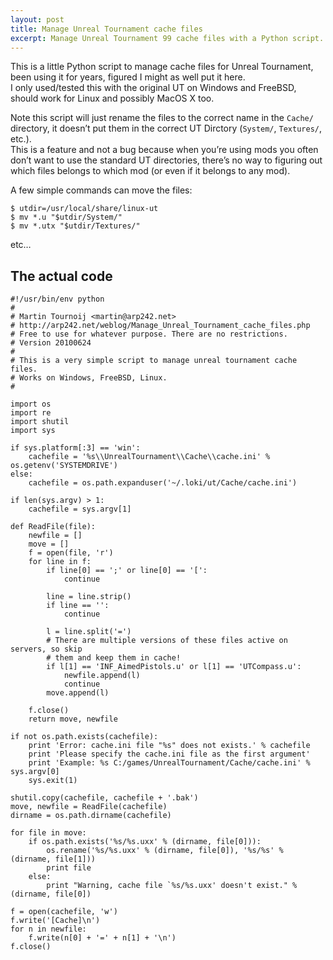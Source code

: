 ```yaml
---
layout: post
title: Manage Unreal Tournament cache files
excerpt: Manage Unreal Tournament 99 cache files with a Python script.
---
```


This is a little Python script to manage cache files for Unreal Tournament,
been using it for years, figured I might as well put it here.  
I only used/tested this with the original UT on Windows and FreeBSD, should
work for Linux and possibly MacOS X too.

Note this script will just rename the files to the correct name in the
`Cache/` directory, it doesn’t put them in the correct UT Dirctory
(`System/`, `Textures/`, etc.).  
This is a feature and not a bug because when you’re using mods you often don’t
want to use the standard UT directories, there’s no way to figuring out which
files belongs to which mod (or even if it belongs to any mod).

A few simple commands can move the files:

	$ utdir=/usr/local/share/linux-ut
	$ mv *.u "$utdir/System/"
	$ mv *.utx "$utdir/Textures/"

etc…


The actual code
---------------
	#!/usr/bin/env python
	#
	# Martin Tournoij <martin@arp242.net>
	# http://arp242.net/weblog/Manage_Unreal_Tournament_cache_files.php
	# Free to use for whatever purpose. There are no restrictions.
	# Version 20100624
	#
	# This is a very simple script to manage unreal tournament cache files.
	# Works on Windows, FreeBSD, Linux.
	# 

	import os
	import re
	import shutil
	import sys

	if sys.platform[:3] == 'win':
		cachefile = '%s\\UnrealTournament\\Cache\\cache.ini' % os.getenv('SYSTEMDRIVE')
	else:
		cachefile = os.path.expanduser('~/.loki/ut/Cache/cache.ini')

	if len(sys.argv) > 1:
		cachefile = sys.argv[1]

	def ReadFile(file):
		newfile = []
		move = []
		f = open(file, 'r')
		for line in f:
			if line[0] == ';' or line[0] == '[':
				continue

			line = line.strip()
			if line == '':
				continue

			l = line.split('=')
			# There are multiple versions of these files active on servers, so skip
			# them and keep them in cache!
			if l[1] == 'INF_AimedPistols.u' or l[1] == 'UTCompass.u':
				newfile.append(l)
				continue
			move.append(l)
		
		f.close()
		return move, newfile

	if not os.path.exists(cachefile):
		print 'Error: cache.ini file "%s" does not exists.' % cachefile
		print 'Please specify the cache.ini file as the first argument'
		print 'Example: %s C:/games/UnrealTournament/Cache/cache.ini' % sys.argv[0]
		sys.exit(1)

	shutil.copy(cachefile, cachefile + '.bak')
	move, newfile = ReadFile(cachefile)
	dirname = os.path.dirname(cachefile)

	for file in move:
		if os.path.exists('%s/%s.uxx' % (dirname, file[0])):
			os.rename('%s/%s.uxx' % (dirname, file[0]), '%s/%s' % (dirname, file[1]))
			print file
		else:
			print "Warning, cache file `%s/%s.uxx' doesn't exist." % (dirname, file[0])

	f = open(cachefile, 'w')
	f.write('[Cache]\n')
	for n in newfile:
		f.write(n[0] + '=' + n[1] + '\n')
	f.close()
